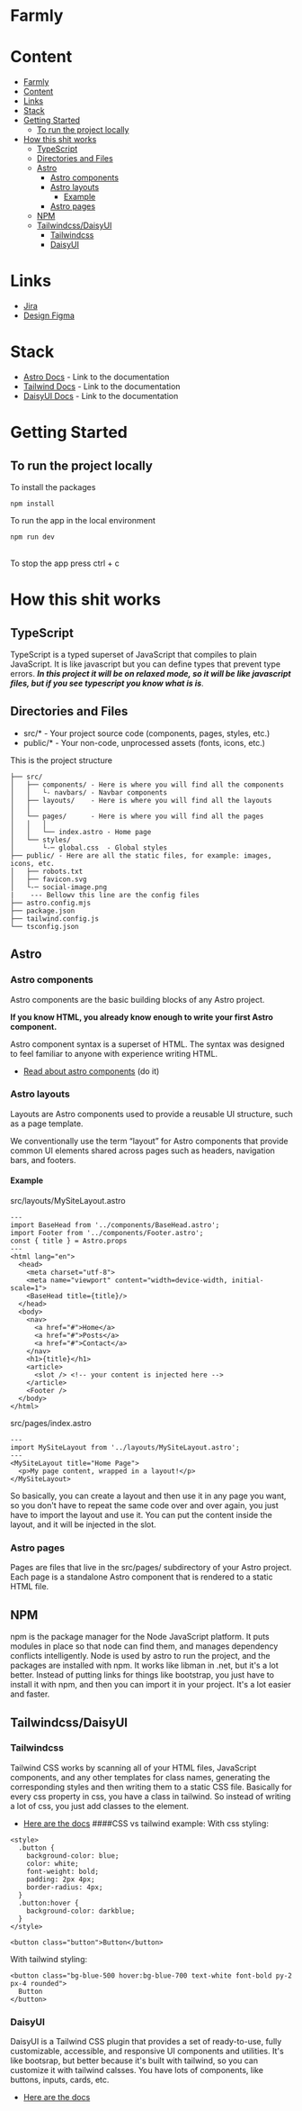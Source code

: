 # Farmly
# Content
- [Farmly](#farmly)
- [Content](#content)
- [Links](#links)
- [Stack](#stack)
- [Getting Started](#getting-started)
  - [To run the project locally](#to-run-the-project-locally)
- [How this shit works](#how-this-shit-works)
  - [TypeScript](#typescript)
  - [Directories and Files](#directories-and-files)
  - [Astro](#astro)
    - [Astro components](#astro-components)
    - [Astro layouts](#astro-layouts)
      - [Example](#example)
    - [Astro pages](#astro-pages)
  - [NPM](#npm)
  - [Tailwindcss/DaisyUI](#tailwindcssdaisyui)
    - [Tailwindcss](#tailwindcss)
    - [DaisyUI](#daisyui)



# Links

- [Jira](https://farm-link.atlassian.net/jira/software/projects/FL/boards/1/backlog)
- [Design Figma](https://www.figma.com/file/ihMIFTPRuK0htLsZvlTsc2/farmly?node-id=0%3A1&t=Aj43Y8PbqW05MMhS-1)

# Stack

- [Astro Docs](https://docs.astro.build/en/getting-started/) - Link to the documentation
- [Tailwind Docs](https://tailwindcss.com/docs) - Link to the documentation
- [DaisyUI Docs](https://daisyui.com/docs) - Link to the documentation

# Getting Started
## To run the project locally

To install the packages
`````
npm install
`````
To run the app in the local environment
`````
npm run dev
`````
<br>
To stop the app press ctrl + c
<br>


# How this shit works
## TypeScript
TypeScript is a typed superset of JavaScript that compiles to plain JavaScript. It is like javascript but you can define types that prevent type errors. ***In this project it will be on relaxed mode, so it will be like javascript files, but if you see typescript you know what is is***.
## Directories and Files

  -  src/* - Your project source code (components, pages, styles, etc.)
  -  public/* - Your non-code, unprocessed assets (fonts, icons, etc.)

This is the project structure
````
├── src/
│   ├── components/ - Here is where you will find all the components
│   │   └- navbars/ - Navbar components
│   ├── layouts/    - Here is where you will find all the layouts
│   │   
│   └── pages/      - Here is where you will find all the pages
│   │   │  
│   │   └── index.astro - Home page
│   └── styles/
│       └-─ global.css  - Global styles
├── public/ - Here are all the static files, for example: images, icons, etc.
│   ├── robots.txt
│   ├── favicon.svg
│   └-─ social-image.png
|    --- Bellowv this line are the config files
├── astro.config.mjs 
├── package.json
├── tailwind.config.js
└── tsconfig.json
````
## Astro
### Astro components

Astro components are the basic building blocks of any Astro project.

**If you know HTML, you already know enough to write your first Astro component.**

Astro component syntax is a superset of HTML. The syntax was designed to feel familiar to anyone with experience writing HTML.
- [Read about astro components](https://docs.astro.build/en/core-concepts/astro-components/#overview) (do it)

### Astro layouts
Layouts are Astro components used to provide a reusable UI structure, such as a page template.

We conventionally use the term “layout” for Astro components that provide common UI elements shared across pages such as headers, navigation bars, and footers.

#### Example
src/layouts/MySiteLayout.astro
`````
---
import BaseHead from '../components/BaseHead.astro';
import Footer from '../components/Footer.astro';
const { title } = Astro.props
---
<html lang="en">
  <head>
    <meta charset="utf-8">
    <meta name="viewport" content="width=device-width, initial-scale=1">
    <BaseHead title={title}/>
  </head>
  <body>
    <nav>
      <a href="#">Home</a>
      <a href="#">Posts</a>
      <a href="#">Contact</a>
    </nav>
    <h1>{title}</h1>
    <article>
      <slot /> <!-- your content is injected here -->
    </article>
    <Footer />
  </body>
</html>
`````
src/pages/index.astro
`````
---
import MySiteLayout from '../layouts/MySiteLayout.astro';
---
<MySiteLayout title="Home Page">
  <p>My page content, wrapped in a layout!</p>
</MySiteLayout>
`````
So basically, you can create a layout and then use it in any page you want, so you don't have to repeat the same code over and over again, you just have to import the layout and use it. You can put the content inside the layout, and it will be injected in the slot.

### Astro pages
Pages are files that live in the src/pages/ subdirectory of your Astro project. Each page is a standalone Astro component that is rendered to a static HTML file.

## NPM
npm is the package manager for the Node JavaScript platform. It puts modules in place so that node can find them, and manages dependency conflicts intelligently. 
Node is used by astro to run the project, and the packages are installed with npm. It works like libman in .net, but it's a lot better. Instead of putting links for things like bootstrap, you just have to install it with npm, and then you can import it in your project. It's a lot easier and faster.

## Tailwindcss/DaisyUI
### Tailwindcss
Tailwind CSS works by scanning all of your HTML files, JavaScript components, and any other templates for class names, generating the corresponding styles and then writing them to a static CSS file.
Basically for every css property in css, you have a class in tailwind. So instead of writing a lot of css, you just add classes to the element.
- [Here are the docs](https://tailwindcss.com/docs)
####CSS vs tailwind example:
With css styling:
`````
<style>
  .button {
    background-color: blue;
    color: white;
    font-weight: bold;
    padding: 2px 4px;
    border-radius: 4px;
  }
  .button:hover {
    background-color: darkblue;
  }
</style>

<button class="button">Button</button>
`````
With tailwind styling:
`````
<button class="bg-blue-500 hover:bg-blue-700 text-white font-bold py-2 px-4 rounded">
  Button
</button>
`````
### DaisyUI
DaisyUI is a Tailwind CSS plugin that provides a set of ready-to-use, fully customizable, accessible, and responsive UI components and utilities. It's like bootsrap, but better because it's built with tailwind, so you can customize it with tailwind calsses.
You have lots of components, like buttons, inputs, cards, etc.
- [Here are the docs](https://daisyui.com/components/hero/)
